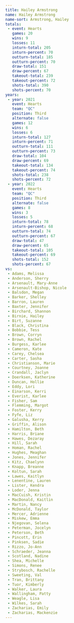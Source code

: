 ```yaml
---
title: Hailey Armstrong
name: Hailey Armstrong
name-sort: Armstrong, Hailey
totals:
 - event: Hearts
   games: 20
   wins: 9
   losses: 11
   inturn-total: 205
   inturn-percent: 70
   outturn-total: 185
   outturn-percent: 70
   draw-total: 151
   draw-percent: 67
   takeout-total: 239
   takeout-percent: 72
   shots-total: 390
   shots-percent: 70
years:
 - year: 2021
   event: Hearts
   team: "QC"
   position: Third
   alternate: false
   games: 12
   wins: 6
   losses: 6
   inturn-total: 127
   inturn-percent: 71
   outturn-total: 111
   outturn-percent: 73
   draw-total: 104
   draw-percent: 69
   takeout-total: 134
   takeout-percent: 74
   shots-total: 238
   shots-percent: 72
 - year: 2022
   event: Hearts
   team: "QC"
   position: Third
   alternate: false
   games: 8
   wins: 3
   losses: 5
   inturn-total: 78
   inturn-percent: 68
   outturn-total: 74
   outturn-percent: 67
   draw-total: 47
   draw-percent: 65
   takeout-total: 105
   takeout-percent: 69
   shots-total: 152
   shots-percent: 67
vs:
 - Adams, Melissa
 - Anderson, Sherry
 - Arsenault, Mary-Anne
 - Arsenault-Bishop, Nicole
 - Balsdon, Megan
 - Barker, Shelley
 - Barron, Lauren
 - Baxter, Jennifer
 - Birchard, Shannon
 - Birnie, Hailey
 - Birt, Suzanne
 - Black, Christina
 - Bobbie, Tess
 - Brown, Corryn
 - Brown, Rachel
 - Burgess, Karlee
 - Cameron, Kate
 - Carey, Chelsea
 - Carter, Sasha
 - Christianson, Marie
 - Courtney, Joanne
 - Crandall, Jaclyn
 - Doerksen, Katherine
 - Duncan, Hollie
 - Eddy, Lori
 - Einarson, Kerri
 - Everist, Karlee
 - Fisher, Sam
 - Flemming, Margot
 - Foster, Kerry
 - Fyfe, Liz
 - Galusha, Kerry
 - Griffin, Alison
 - Hamilton, Beth
 - Harris, Briane
 - Hawes, Dezaray
 - Hill, Sarah
 - Homan, Rachel
 - Hughes, Meaghan
 - Jones, Jennifer
 - Kitz, Chaelynn
 - Knapp, Breanne
 - Koltun, Sarah
 - Lawes, Kaitlyn
 - Lenentine, Lauren
 - Lister, Kendra
 - Loder, Jenna
 - MacCuish, Kristin
 - MacDonald, Kaitlin
 - Martin, Nancy
 - McDonald, Taylor
 - Mercer, Adrienne
 - Miskew, Emma
 - Njegovan, Selena
 - Peterman, Jocelyn
 - Peterson, Beth
 - Pincott, Erin
 - Pinksen, Sadie
 - Rizzo, Jo-Ann
 - Schraeder, Jeanna
 - Scotland, Nadine
 - Shea, Michelle
 - Simons, Renee
 - Strybosch, Rachelle
 - Sweeting, Val
 - Tran, Brittany
 - Tuor, Kimberly
 - Walker, Laura
 - Wallingham, Patty
 - Weagle, Lisa
 - Wilkes, Sarah
 - Zacharias, Emily
 - Zacharias, Mackenzie
---
```

